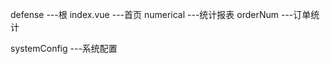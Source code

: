 defense           ---根
  index.vue       ---首页
  numerical       ---统计报表
    orderNum      ---订单统计

  systemConfig    ---系统配置
